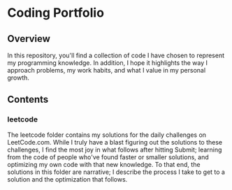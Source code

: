 # Coding Portfolio
## Overview
In this repository, you'll find a collection of code I have chosen to represent my programming knowledge. In addition, I hope it highlights the way I approach problems, my work habits, and what I value in my personal growth.
## Contents
### leetcode
The leetcode folder contains my solutions for the daily challenges on LeetCode.com. While I truly have a blast figuring out the solutions to these challenges, I find the most joy in what follows after hitting Submit; learning from the code of people who've found faster or smaller solutions, and optimizing my own code with that new knowledge. To that end, the solutions in this folder are narrative; I describe the process I take to get to a solution and the optimization that follows.